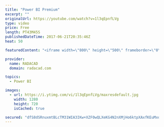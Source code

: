 ```yaml
---
title: "Power BI Premium"
excerpt: ""
originalUrl: https://youtube.com/watch?v=1l3qEpnfLVg
type: video
price: Free
length: PT43M45S
publishedDateTime: 2017-06-21T20:35:46Z
heat: 50

featuredContent: "<iframe width=\"800\" height=\"500\" frameborder=\"0\" src=\"https://www.youtube.com/embed/1l3qEpnfLVg\" allow=\"accelerometer; autoplay; encrypted-media; gyroscope; picture-in-picture\" allowfullscreen></iframe>"

provider:
  name: RADACAD
  domain: radacad.com

topics:
  - Power BI

images:
  - url: https://i.ytimg.com/vi/1l3qEpnfLVg/maxresdefault.jpg
    width: 1280
    height: 720
    isCached: true

secured: "dfS8dSRnuxmtBLcTM31WIA3IKw+XZF0wQLXeKG4N2nXMjHo6ktpXAxfKEuMxdrY5RUhiHRkivNpdnGiMGAVLZ0QS3oon/S0io0fS+YoFY/XQwynsQQFCLD/73DWASdN2o4zMtbncV/vphkLWwvcwX0DidYl6I8WesRq77+fFmWZhaASEoU95uUgSKJ8ztj1uG4ayH6QkuFwENtF3j0Re3r35RBEODaKzOrxWio6N/8M7KgpknBnBI7+VB4FJKUS+Yp8syUZKftpjjYTvOGlXVSVkqUPitvm15CNMiDTecpuPUK70s3eqd7SGurQfg8E/MmpQLFFLzWR8X4wEk2+0hrtXtMuP9CXyABql5qYrbSsqSeSd3EdAHmUWQUjGdXn1f3ilgX/D8iOyaulx1P2ez23084fh+nPCAV5sTC6nBTM=;hZ4YUAVKFdCKZfBaWUFVtQ=="
---
```


